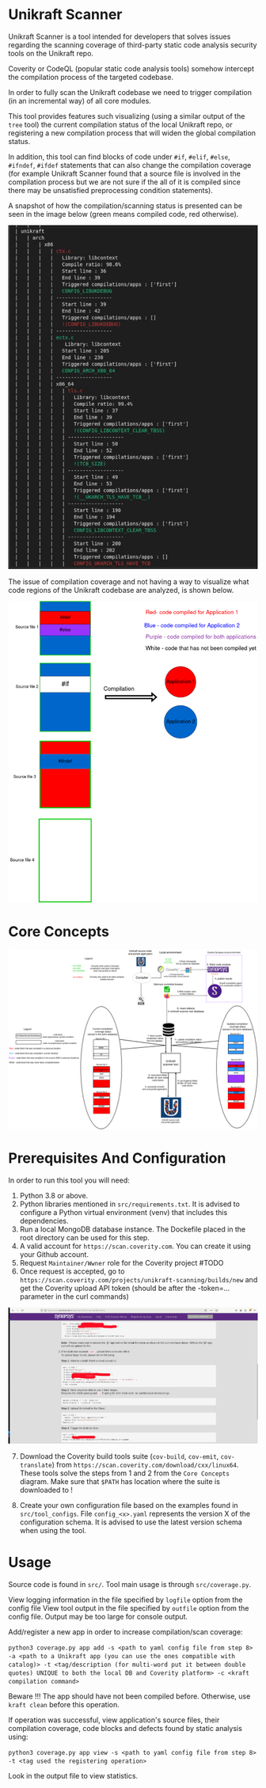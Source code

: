 # Unikraft Scanner

Unikraft Scanner is a tool intended for developers that solves issues regarding the scanning coverage of third-party static code analysis security tools on the Unikraft repo. 

Coverity or CodeQL (popular static code analysis tools) somehow intercept the compilation process of the targeted codebase.

In order to fully scan the Unikraft codebase we need to trigger compilation (in an incremental way) of all core modules.

This tool provides features such visualizing (using a similar output of the `tree` tool) the current compilation status of the local Unikraft repo, or registering a new compilation process that will widen the global compilation status.

In addition, this tool can find blocks of code under `#if`, `#elif`, `#else`, `#ifndef`, `#ifdef` statements that can also change the compilation coverage (for example Unikraft Scanner found that a source file is involved in the compilation process but we are not sure if the all of it is compiled since there may be unsatisfied preprocessing condition statements).

A snapshot of how the compilation/scanning status is presented can be seen in the image below (green means compiled code, red otherwise).

![Alt text](docs/result_coverage.jpg)

The issue of compilation coverage and not having a way to visualize what code regions of the Unikraft codebase are analyzed, is shown below.

![Alt text](docs/compile_cov.png)

# Core Concepts

![Alt text](docs/unikraft_scanner_tool_general.png)


# Prerequisites And Configuration

In order to run this tool you will need:
1. Python 3.8 or above.
2. Python libraries mentioned in `src/requirements.txt`. It is advised to configure a Python virtual environment (venv) that includes this dependencies.
3. Run a local MongoDB database instance. The Dockefile placed in the root directory can be used for this step.
4. A valid account for `https://scan.coverity.com`. You can create it using your Github account.
5. Request `Maintainer/Wwner` role for the Coverity project #TODO
6. Once request is accepted, go to `https://scan.coverity.com/projects/unikraft-scanning/builds/new` and get the Coverity upload API token (should be after the -token=... parameter in the curl commands)

![Alt text](docs/coverity_token.jpg)

7. Download the Coverity build tools suite (`cov-build`, `cov-emit`, `cov-translate`) from `https://scan.coverity.com/download/cxx/linux64`. These tools solve the steps from 1 and 2 from the `Core Concepts` diagram. Make sure that `$PATH` has location where the suite is downloaded to !

8. Create your own configuration file based on the examples found in `src/tool_configs`. File `config_<x>.yaml` represents the version X of the configuration schema. It is advised to use the latest version schema when using the tool.

# Usage

Source code is found in `src/`. Tool main usage is through `src/coverage.py`.

View logging information in the file specified by `logfile` option from the config file
View tool output in the file specified by `outfile` option from the config file. Output may be too large for console output.

Add/register a new app in order to increase compilation/scan coverage:

`python3 coverage.py app add -s <path to yaml config file from step 8> -a <path to a Unikraft app (you can use the ones compatible with catalog)> -t <tag/description (for multi-word put it between double quotes) UNIQUE to both the local DB and Coverity platform> -c <kraft compilation command>`

Beware !!! The app should have not been compiled before. Otherwise, use `kraft clean` before this operation.

If operation was successful, view application's source files, their compilation coverage, code blocks and defects found by static analysis using:

`python3 coverage.py app view -s <path to yaml config file from step 8> -t <tag used the registering operation>`

Look in the output file to view statistics.







